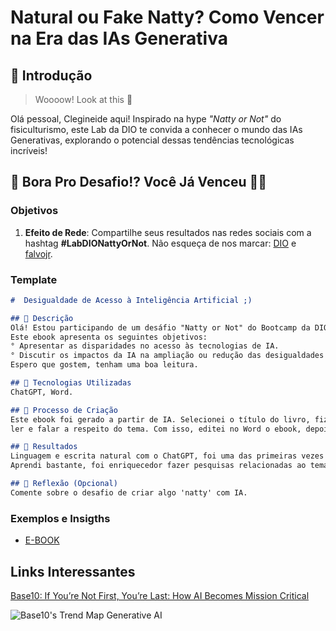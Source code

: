 # Natural ou Fake Natty? Como Vencer na Era das IAs Generativa

## 🚀 Introdução

> Woooow! Look at this 👀

Olá pessoal, Clegineide aqui! Inspirado na hype _"Natty or Not"_ do fisiculturismo, este Lab da DIO te convida a conhecer o mundo das IAs Generativas, explorando o potencial dessas tendências tecnológicas incríveis!

## 🎯 Bora Pro Desafio!? Você Já Venceu 💪🤓

### Objetivos

1. **Efeito de Rede**: Compartilhe seus resultados nas redes sociais com a hashtag **#LabDIONattyOrNot**. Não esqueça de nos marcar: [DIO](https://www.linkedin.com/school/dio-makethechange) e [falvojr](https://www.linkedin.com/in/falvojr).

### Template

```markdown
#  Desigualdade de Acesso à Inteligência Artificial ;)

## 📒 Descrição
Olá! Estou participando de um desáfio "Natty or Not" do Bootcamp da DIO para explorar IAs generativas. Desse modo, tenho como base para este desáfio um breve ebook gerado a partir da IA ChatGPT.
Este ebook apresenta os seguintes objetivos:
° Apresentar as disparidades no acesso às tecnologias de IA.
° Discutir os impactos da IA na ampliação ou redução das desigualdades sociais e econômicas.
Espero que gostem, tenham uma boa leitura.

## 🤖 Tecnologias Utilizadas
ChatGPT, Word.

## 🧐 Processo de Criação
Este ebook foi gerado a partir de IA. Selecionei o título do livro, fiz a divisão dos tópicos e selecionei o que eu gostaria de
ler e falar a respeito do tema. Com isso, editei no Word o ebook, depois o convertir para pdf.

## 🚀 Resultados
Linguagem e escrita natural com o ChatGPT, foi uma das primeiras vezes que utilizei.
Aprendi bastante, foi enriquecedor fazer pesquisas relacionadas ao tema: Desigualdade de Acesso à Inteligência Artificial. 

## 💭 Reflexão (Opcional)
Comente sobre o desafio de criar algo 'natty' com IA.
```

### Exemplos e Insigths
- [E-BOOK](file:///C:/Users/ADM/Downloads/INTELIG%C3%8ANCIA-ARTIFICIAL.pdf)
  

## Links Interessantes

[Base10: If You’re Not First, You’re Last: How AI Becomes Mission Critical](https://base10.vc/post/generative-ai-mission-critical/)

![Base10's Trend Map Generative AI](https://github.com/digitalinnovationone/lab-natty-or-not/assets/730492/f4df26e8-f8f7-4419-8252-c69d73ea930c)
